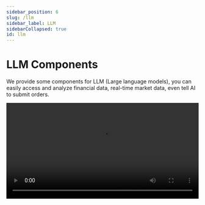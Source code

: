 ```yaml
---
sidebar_position: 6
slug: /llm
sidebar_label: LLM
sidebarCollapsed: true
id: llm
---
```


# LLM Components

We provide some components for LLM (Large language models), you can easily access and analyze financial data, real-time market data, even tell AI to submit orders.

<video src="https://pub.lbkrs.com/files/202503/SGozJNWBfYpta73i/longport-mcp.mp4" width="100%" autoplay loop controls  />

Yes, you can do it via LongPort OpenAPI with our LLM components, start today!

## LLMs Text

The OpenAPI Docs follow [LLMs Text](https://llmstxt.org/) to provide [llms.txt](https://open.longportapp.com/llms.txt) and Markdown files for each documents.

- [https://open.longportapp.com/llms.txt](https://open.longportapp.com/llms.txt) - About 2104 tokens.

Our each document is also available in Markdown format, when you visit them, just add `.md` suffix to the URL.

For example:

- https://open.longportapp.com/docs/getting-started.md
- https://open.longportapp.com/docs/quote/pull/static.md

## MCP

We in building the [MCP](https://modelcontextprotocol.io/) implementation for LongPort OpenAPI (Based on our SDK), you can use it in every AI platform that supported [MCP](https://modelcontextprotocol.io/).

And is also open source in our GitHub organization.

[https://github.com/longportapp/openapi](https://github.com/longportapp/openapi/tree/main/mcp)

### Installation

Visit [https://github.com/longportapp/openapi/releases](https://github.com/longportapp/openapi/releases) to download the latest release.

### Usage

When you installed successfully, you will have a `longport-mcp` command line tool.

> NOTE: You must follow [Getting Started](/docs/getting-started) to configure your environment.

The environment `LONGPORT_APP_KEY`, `LONGPORT_APP_SECRET` and `LONGPORT_ACCESS_TOKEN` must be set before you start the MCP server.

#### Configuration LongPort MCP in your AI Chat

This part we will show you how to configure LongPort MCP in your AI chat (The screenshot have used [Cherry Studio](https://cherry-ai.com/)).

**Use STDIO mode:**

Ensure you have already configured your environment variables and install the `longport-mcp` command line tool in your system.

![](https://pub.lbkrs.com/files/202503/QRuojGfGL1Lay7rs/SCR-20250331-jajy.png)

**Use SSE mode:**

You must to start SSE server first, you can use the following command:

```bash
longport-mcp --sse
```

And then configure your AI chat to use `http://localhost:8000`.

![](https://pub.lbkrs.com/files/202503/PhUVovCsMqD2w2rL/SCR-20250319-snro.png)
